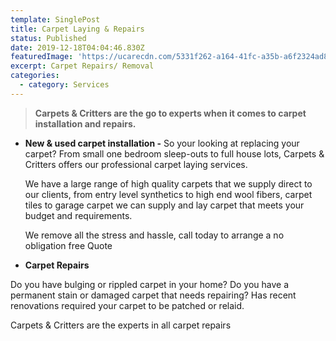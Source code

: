 ```yaml
---
template: SinglePost
title: Carpet Laying & Repairs
status: Published
date: 2019-12-18T04:04:46.830Z
featuredImage: 'https://ucarecdn.com/5331f262-a164-41fc-a35b-a6f2324ad851/'
excerpt: Carpet Repairs/ Removal
categories:
  - category: Services
---
```

> **Carpets & Critters are the go to experts when it comes to carpet installation and repairs.** 

* **New & used carpet installation -** So your looking at replacing your carpet? From small one bedroom sleep-outs to full house lots, Carpets & Critters offers our professional carpet laying services. 

  We have a large range of high quality carpets that we supply direct to our clients, from entry level synthetics to high end wool fibers, carpet tiles to garage carpet we can supply and lay carpet that meets your budget and requirements.

  We remove all the stress and hassle, call today to arrange a no obligation free Quote 
* **Carpet Repairs** 

Do you have bulging or rippled carpet in your home? Do you have a permanent stain or damaged carpet that needs repairing? Has recent renovations required your carpet to be patched or relaid. 

Carpets & Critters are the experts in all carpet repairs
